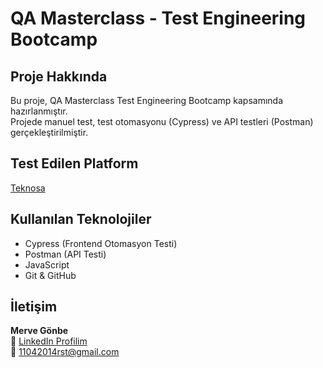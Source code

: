# QA Masterclass - Test Engineering Bootcamp

##  Proje Hakkında  
Bu proje, QA Masterclass Test Engineering Bootcamp kapsamında hazırlanmıştır.  
Projede manuel test, test otomasyonu (Cypress) ve API testleri (Postman) gerçekleştirilmiştir.

##  Test Edilen Platform  
[Teknosa](https://www.teknosa.com)

##  Kullanılan Teknolojiler  
- Cypress (Frontend Otomasyon Testi)  
- Postman (API Testi)  
- JavaScript  
- Git & GitHub

##  İletişim  
**Merve Gönbe**  
🔗 [LinkedIn Profilim](https://www.linkedin.com/in/merve-g%C3%B6nbe-65b7061ba?utm_source=share&utm_campaign=share_via&utm_content=profile&utm_medium=ios_app)  
📧 11042014rst@gmail.com
